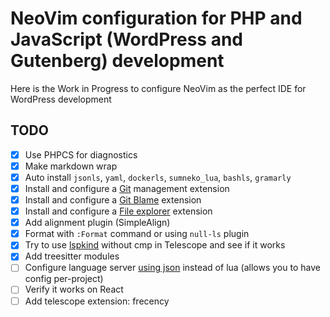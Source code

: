 # NeoVim configuration for PHP and JavaScript (WordPress and Gutenberg) development

Here is the Work in Progress to configure NeoVim as the perfect IDE for WordPress development


## TODO
- [x] Use PHPCS for diagnostics
- [x] Make markdown wrap
- [x] Auto install `jsonls`, `yaml`, `dockerls`, `sumneko_lua`, `bashls`, `gramarly`
- [x] Install and configure a [Git](https://github.com/TimUntersberger/neogit) management extension
- [x] Install and configure a [Git Blame](https://github.com/f-person/git-blame.nvim) extension
- [x] Install and configure a [File explorer](https://github.com/kyazdani42/nvim-tree.lua) extension
- [x] Add alignment plugin (SimpleAlign)
- [x] Format with `:Format` command or using `null-ls` plugin
- [x] Try to use [lspkind](https://github.com/onsails/lspkind-nvim) without cmp in Telescope and see if it works
- [x] Add treesitter modules
- [ ] Configure language server [using json](https://github.com/tamago324/nlsp-settings.nvim) instead of lua (allows you to have config per-project)
- [ ] Verify it works on React
- [ ] Add telescope extension: frecency
